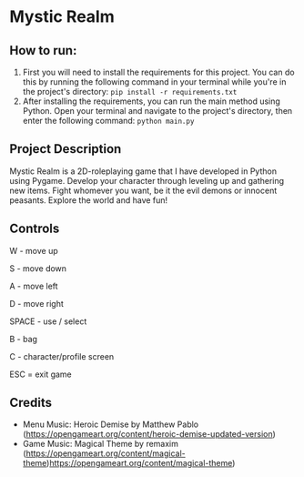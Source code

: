 # Mystic Realm

## How to run:
1. First you will need to install the requirements for this project. You can do this by running the following command in your terminal while you're in the project's directory: `pip install -r requirements.txt`
2. After installing the requirements, you can run the main method using Python. Open your terminal and navigate to the project's directory, then enter the following command: `python main.py`

## Project Description
Mystic Realm is a 2D-roleplaying game that I have developed in Python using Pygame. Develop your character through leveling up and gathering new items. Fight whomever you want, be it the evil demons or innocent peasants. Explore the world and have fun!

## Controls
W - move up

S - move down

A - move left

D - move right

SPACE - use / select

B - bag

C - character/profile screen

ESC = exit game

## Credits
- Menu Music: Heroic Demise by Matthew Pablo (https://opengameart.org/content/heroic-demise-updated-version)
- Game Music: Magical Theme by remaxim (https://opengameart.org/content/magical-theme)https://opengameart.org/content/magical-theme)

